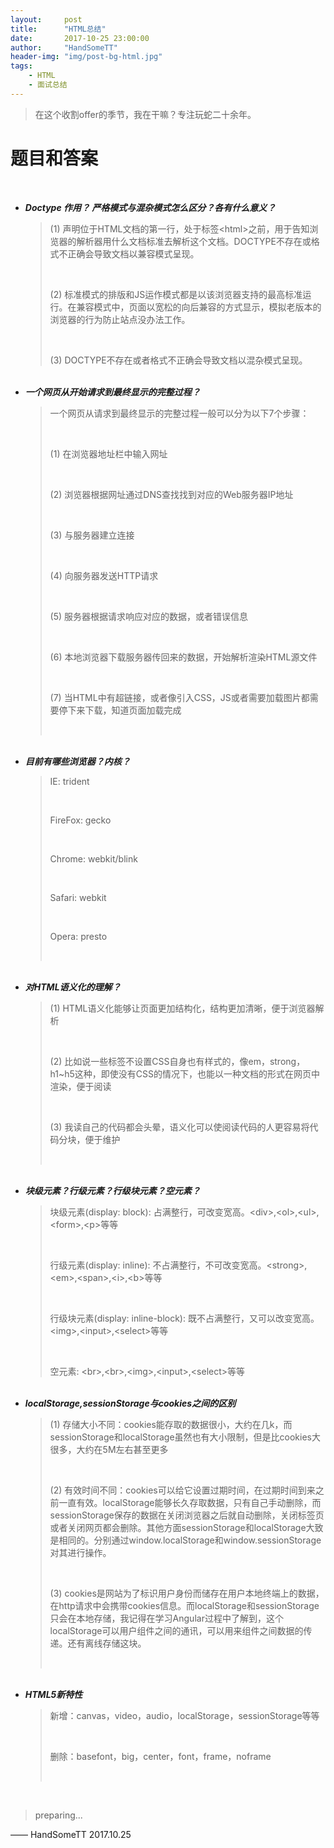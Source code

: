 ```yaml
---
layout:     post
title:      "HTML总结"
date:       2017-10-25 23:00:00
author:     "HandSomeTT"
header-img: "img/post-bg-html.jpg"
tags:
    - HTML
    - 面试总结
---
```


> 在这个收割offer的季节，我在干嘛？专注玩蛇二十余年。

# 题目和答案

<br>


<div>
	<ul>
		<li>
			<strong><em>Doctype 作用？ 严格模式与混杂模式怎么区分？各有什么意义？</em></strong><br>
			<blockquote>
				<p>(1) <!DOCTYPE>声明位于HTML文档的第一行，处于标签&lt;html&gt;之前，用于告知浏览器的解析器用什么文档标准去解析这个文档。DOCTYPE不存在或格式不正确会导致文档以兼容模式呈现。</p><br>
				<p>(2) 标准模式的排版和JS运作模式都是以该浏览器支持的最高标准运行。在兼容模式中，页面以宽松的向后兼容的方式显示，模拟老版本的浏览器的行为防止站点没办法工作。</p><br>
				<p>(3) DOCTYPE不存在或者格式不正确会导致文档以混杂模式呈现。</p>
			</blockquote>
		</li>
		<br>
		<li>
			<strong><em>一个网页从开始请求到最终显示的完整过程？</em></strong><br>
			<blockquote>
				<p>一个网页从请求到最终显示的完整过程一般可以分为以下7个步骤：</p><br>
				<p>(1) 在浏览器地址栏中输入网址</p><br>
				<p>(2) 浏览器根据网址通过DNS查找找到对应的Web服务器IP地址</p><br>
				<p>(3) 与服务器建立连接</p><br>
				<p>(4) 向服务器发送HTTP请求</p><br>
				<p>(5) 服务器根据请求响应对应的数据，或者错误信息</p><br>
				<p>(6) 本地浏览器下载服务器传回来的数据，开始解析渲染HTML源文件</p><br>
				<p>(7) 当HTML中有超链接，或者像引入CSS，JS或者需要加载图片都需要停下来下载，知道页面加载完成</p><br>	
			</blockquote>
		</li>
		<br>
		<li>
			<strong><em>目前有哪些浏览器？内核？</em></strong><br>
			<blockquote>
				<p>IE: trident</p><br>
				<p>FireFox: gecko</p><br>
				<p>Chrome: webkit/blink</p><br>
				<p>Safari: webkit</p><br>
				<p>Opera: presto</p><br>				
			</blockquote>
		</li>
		<br>
		<li>
			<strong><em>对HTML语义化的理解？</em></strong><br>
			<blockquote>
				<p>(1) HTML语义化能够让页面更加结构化，结构更加清晰，便于浏览器解析</p><br>
				<p>(2) 比如说一些标签不设置CSS自身也有样式的，像em，strong，h1~h5这种，即使没有CSS的情况下，也能以一种文档的形式在网页中渲染，便于阅读</p><br>
				<p>(3) 我读自己的代码都会头晕，语义化可以使阅读代码的人更容易将代码分块，便于维护</p><br>				
			</blockquote>
		</li><br>
		<li>
			<strong><em>块级元素？行级元素？行级块元素？空元素？</em></strong><br>
			<blockquote>
				<p>块级元素(display: block): 占满整行，可改变宽高。&lt;div&gt;,&lt;ol&gt;,&lt;ul&gt;,&lt;form&gt;,&lt;p&gt;等等</p><br>
				<p>行级元素(display: inline): 不占满整行，不可改变宽高。&lt;strong&gt;,&lt;em&gt;,&lt;span&gt;,&lt;i&gt;,&lt;b&gt;等等</p><br>
				<p>行级块元素(display: inline-block): 既不占满整行，又可以改变宽高。&lt;img&gt;,&lt;input&gt;,&lt;select&gt;等等</p><br>
				<p>空元素: &lt;br&gt;,&lt;br&gt;,&lt;img&gt;,&lt;input&gt;,&lt;select&gt;等等</p>				
			</blockquote>
		</li><br>
		<li>
			<strong><em>localStorage,sessionStorage与cookies之间的区别</em></strong><br>
			<blockquote>
				<p>(1) 存储大小不同：cookies能存取的数据很小，大约在几k，而sessionStorage和localStorage虽然也有大小限制，但是比cookies大很多，大约在5M左右甚至更多</p><br>
				<p>(2) 有效时间不同：cookies可以给它设置过期时间，在过期时间到来之前一直有效。localStorage能够长久存取数据，只有自己手动删除，而sessionStorage保存的数据在关闭浏览器之后就自动删除，关闭标签页或者关闭网页都会删除。其他方面sessionStorage和localStorage大致是相同的。分别通过window.localStorage和window.sessionStorage对其进行操作。</p><br>
				<p>(3) cookies是网站为了标识用户身份而储存在用户本地终端上的数据，在http请求中会携带cookies信息。而localStorage和sessionStorage只会在本地存储，我记得在学习Angular过程中了解到，这个localStorage可以用户组件之间的通讯，可以用来组件之间数据的传递。还有离线存储这块。</p><br>				
			</blockquote>
		</li>
		<br>
		<li>
			<strong><em>HTML5新特性</em></strong><br>
			<blockquote>
				<p>新增：canvas，video，audio，localStorage，sessionStorage等等</p><br>
				<p>删除：basefont，big，center，font，frame，noframe</p><br>
			</blockquote>
		</li><br>
	</ul>
</div>


>preparing...

—— HandSomeTT 2017.10.25


